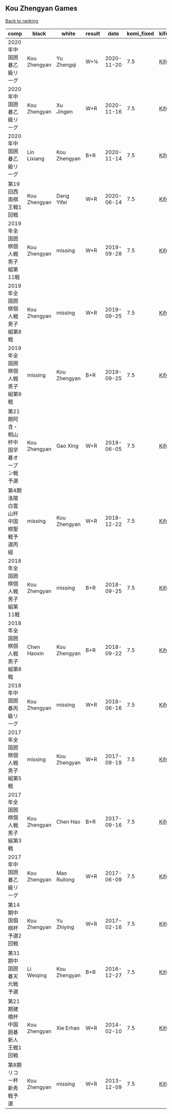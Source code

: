 ## Kou Zhengyan Games

[Back to ranking](../../index.md)




| **comp** | **black** | **white** | **result** | **date** | **komi_fixed** | **kifu** | 
| --- | --- | --- | --- | --- | --- | --- |
| 2020年中国囲碁乙級リーグ | Kou Zhengyan | Yu Zhengqi | W+¼ | 2020-11-20 | 7.5 | [Kifu](https://kifudepot.net/kifucontents.php?id=1m3fBdvflc45gfbyXHAHiQ%3D%3D) | 
| 2020年中国囲碁乙級リーグ | Kou Zhengyan | Xu Jingen | W+R | 2020-11-16 | 7.5 | [Kifu](https://kifudepot.net/kifucontents.php?id=LkUkcl2%2BX%2BRqH1CeRkchTg%3D%3D) | 
| 2020年中国囲碁乙級リーグ | Lin Lixiang | Kou Zhengyan | B+R | 2020-11-14 | 7.5 | [Kifu](https://kifudepot.net/kifucontents.php?id=WmGNnUVrw3%2FSOM9RjfDY1Q%3D%3D) | 
| 第19回西南棋王戦1回戦 | Kou Zhengyan | Dang Yifei | W+R | 2020-06-14 | 7.5 | [Kifu](https://kifudepot.net/kifucontents.php?id=JLvaYfltIpMbuZdRrnlVQg%3D%3D) | 
| 2019年全国囲棋個人戦男子組第11戦 | Kou Zhengyan | missing | W+R | 2019-09-28 | 7.5 | [Kifu](https://kifudepot.net/kifucontents.php?id=xqW57ctRc0lCaMkoxiW0Ug%3D%3D) | 
| 2019年全国囲棋個人戦男子組第8戦 | Kou Zhengyan | missing | W+R | 2019-09-25 | 7.5 | [Kifu](https://kifudepot.net/kifucontents.php?id=uF1%2BiH1muo%2BLgKk7isj%2Bfg%3D%3D) | 
| 2019年全国囲棋個人戦男子組第9戦 | missing | Kou Zhengyan | B+R | 2019-09-25 | 7.5 | [Kifu](https://kifudepot.net/kifucontents.php?id=hmqid503Sh546bVhHPTB6w%3D%3D) | 
| 第21期阿含・桐山杯中国早碁オープン戦予選 | Kou Zhengyan | Gao Xing | W+R | 2019-06-05 | 7.5 | [Kifu](https://kifudepot.net/kifucontents.php?id=ZFkYHUAbugkxC%2FI3dAPunQ%3D%3D) | 
| 第4期洛陽白雲山杯中国棋聖戦予選丙組 | missing | Kou Zhengyan | W+R | 2018-12-22 | 7.5 | [Kifu](https://kifudepot.net/kifucontents.php?id=6Lfb%2FfQ75JZV0lAOjBIpEw%3D%3D) | 
| 2018年全国囲棋個人戦男子組第11戦 | Kou Zhengyan | missing | B+R | 2018-09-25 | 7.5 | [Kifu](https://kifudepot.net/kifucontents.php?id=WZrn73iaJug6p421rqUj4A%3D%3D) | 
| 2018年全国囲棋個人戦男子組第8戦 | Chen Haoxin | Kou Zhengyan | B+R | 2018-09-22 | 7.5 | [Kifu](https://kifudepot.net/kifucontents.php?id=TWOghPqIQE0WmdrItO%2F9aQ%3D%3D) | 
| 2018年中国囲碁丙級リーグ | Kou Zhengyan | missing | W+R | 2018-06-16 | 7.5 | [Kifu](https://kifudepot.net/kifucontents.php?id=CVFjNbk9pD7iJ6JPmk%2BThg%3D%3D) | 
| 2017年全国囲棋個人戦男子組第5戦 | missing | Kou Zhengyan | W+R | 2017-09-19 | 7.5 | [Kifu](https://kifudepot.net/kifucontents.php?id=HJ2LoXrDOtGH5%2BdARg%2Fefg%3D%3D) | 
| 2017年全国囲棋個人戦男子組第3戦 | Kou Zhengyan | Chen Hao | B+R | 2017-09-16 | 7.5 | [Kifu](https://kifudepot.net/kifucontents.php?id=gliJyHXCl5lK5QjhXqNpHA%3D%3D) | 
| 2017年中国囲碁乙級リーグ | Kou Zhengyan | Mao Ruilong | W+R | 2017-06-09 | 7.5 | [Kifu](https://kifudepot.net/kifucontents.php?id=KNEokx3%2B8oU0lRqpBLE33w%3D%3D) | 
| 第14期中国倡棋杯予選2回戦 | Kou Zhengyan | Yu Zhiying | W+R | 2017-02-16 | 7.5 | [Kifu](https://kifudepot.net/kifucontents.php?id=OxLM0amq2fuUbhiFdsyUpA%3D%3D) | 
| 第31期中国囲碁天元戦予選 | Li Weiqing | Kou Zhengyan | B+R | 2016-12-27 | 7.5 | [Kifu](https://kifudepot.net/kifucontents.php?id=JiKMni8q47DLmrCCnCGZjA%3D%3D) | 
| 第21期建橋杯中国囲碁新人王戦1回戦 | Kou Zhengyan | Xie Erhao | W+R | 2014-02-10 | 7.5 | [Kifu](https://kifudepot.net/kifucontents.php?id=sv7mE0Xa4lXqIDMsOpnTJg%3D%3D) | 
| 第8期リコー杯新秀戦予選 | Kou Zhengyan | missing | W+R | 2013-12-09 | 7.5 | [Kifu](https://kifudepot.net/kifucontents.php?id=zuFycNtYRTtcceOVcfO9GQ%3D%3D) |




